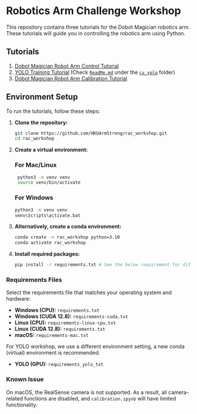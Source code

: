 # Robotics Arm Challenge Workshop

This repository contains three tutorials for the Dobot Magician robotics arm. These tutorials will guide you in controlling the robotics arm using Python.

## Tutorials

1. [Dobot Magician Robot Arm Control Tutorial](dobot.ipynb)
2. [YOLO Training Tutorial](cv_yolo/yolov8.ipynb) (Check [`ReadMe.md`](cv_yolo/ReadMe.md) under the [`cv_yolo`](cv_yolo) folder)
3. [Dobot Magician Robot Arm Calibration Tutorial](calibration.ipynb)

## Environment Setup

To run the tutorials, follow these steps:

1. **Clone the repository:**
    ```bash
    git clone https://github.com/HKUArmStrong/rac_workshop.git
    cd rac_workshop
    ```

2. **Create a virtual environment:**
    ### For Mac/Linux ###
   ```bash
    python3 -m venv venv
    source venv/bin/activate
    ```
    ### For Windows ###
    ```bash
    python3 -m venv venv
    venv\Scripts\activate.bat
    ```

4. **Alternatively, create a conda environment:**
    ```bash
    conda create -n rac_workshop python=3.10
    conda activate rac_workshop
    ```

5. **Install required packages:**
    ```bash
    pip install -r requirements.txt # See the below requirement for difference hardware and OS. 
    ```

  
### Requirements Files

Select the requirements file that matches your operating system and hardware:

- **Windows (CPU):** `requirements.txt`
- **Windows (CUDA 12.8):** `requirements-cuda.txt`
- **Linux (CPU):** `requirements-linux-cpu.txt`
- **Linux (CUDA 12.8):** `requirements.txt`
- **macOS:** `requirements-mac.txt`

For YOLO workshop, we use a different environment setting, a new conda (virtual) environment is recommended.
- **YOLO (GPU):** `requirements_yolo_txt`

### Known Issue
On macOS, the RealSense camera is not supported. As a result, all camera-related functions are disabled, and `calibration.ipynb` will have limited functionality.
